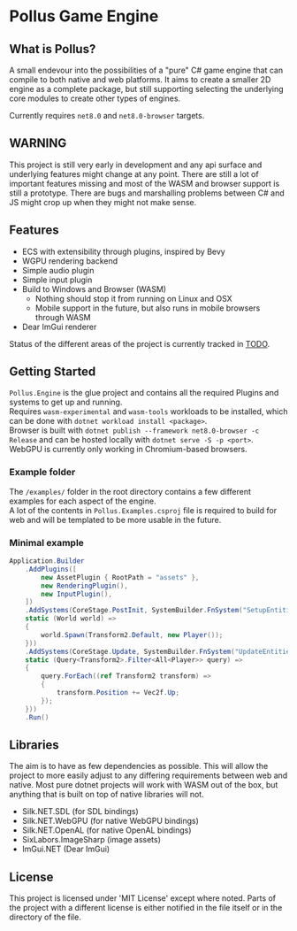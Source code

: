 # Pollus Game Engine

## What is Pollus?
A small endevour into the possibilities of a "pure" C# game engine that can compile to both native and web platforms. It aims to create a smaller 2D engine as a complete package, but still supporting selecting the underlying core modules to create other types of engines.

Currently requires `net8.0` and `net8.0-browser` targets.

## WARNING
This project is still very early in development and any api surface and underlying features might change at any point. There are still a lot of important features missing and most of the WASM and browser support is still a prototype. There are bugs and marshalling problems between C# and JS might crop up when they might not make sense.

## Features
- ECS with extensibility through plugins, inspired by Bevy
- WGPU rendering backend
- Simple audio plugin
- Simple input plugin
- Build to Windows and Browser (WASM)
    - Nothing should stop it from running on Linux and OSX
    - Mobile support in the future, but also runs in mobile browsers through WASM
- Dear ImGui renderer

Status of the different areas of the project is currently tracked in [TODO](TODO.md).

## Getting Started
`Pollus.Engine` is the glue project and contains all the required Plugins and systems to get up and running.  
Requires `wasm-experimental` and `wasm-tools` workloads to be installed, which can be done with `dotnet workload install <package>`.  
Browser is built with `dotnet publish --framework net8.0-browser -c Release` and can be hosted locally with `dotnet serve -S -p <port>`.  
WebGPU is currently only working in Chromium-based browsers.

### Example folder
The `/examples/` folder in the root directory contains a few different examples for each aspect of the engine.  
A lot of the contents in `Pollus.Examples.csproj` file is required to build for web and will be templated to be more usable in the future.

### Minimal example
```cs
Application.Builder
    .AddPlugins([
        new AssetPlugin { RootPath = "assets" },
        new RenderingPlugin(),
        new InputPlugin(),
    ])
    .AddSystems(CoreStage.PostInit, SystemBuilder.FnSystem("SetupEntities",
    static (World world) => 
    {
        world.Spawn(Transform2.Default, new Player());
    }))
    .AddSystems(CoreStage.Update, SystemBuilder.FnSystem("UpdateEntities",
    static (Query<Transform2>.Filter<All<Player>> query) => 
    {
        query.ForEach((ref Transform2 transform) =>
        {
            transform.Position += Vec2f.Up;
        });
    }))
    .Run()
```

## Libraries
The aim is to have as few dependencies as possible. This will allow the project to more easily adjust to any differing requirements between web and native. Most pure dotnet projects will work with WASM out of the box, but anything that is built on top of native libraries will not.

- Silk.NET.SDL (for SDL bindings)
- Silk.NET.WebGPU (for native WebGPU bindings)
- Silk.NET.OpenAL (for native OpenAL bindings)
- SixLabors.ImageSharp (image assets)
- ImGui.NET (Dear ImGui)

## License
This project is licensed under 'MIT License' except where noted. Parts of the project with a different license is either notified in the file itself or in the directory of the file.